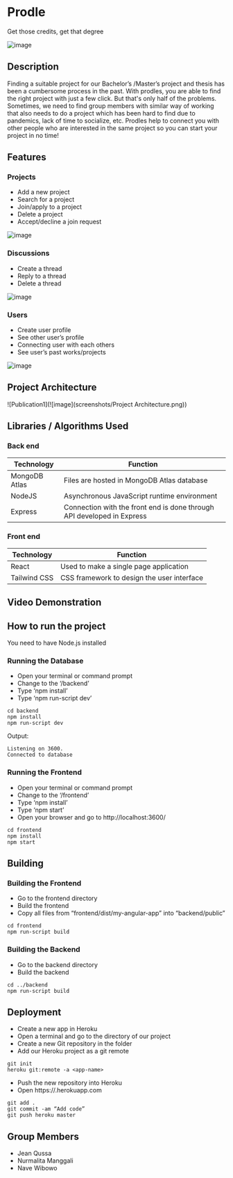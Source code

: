 # Prodle
Get those credits, get that degree

![image](screenshots/Prodle_Logo_Casandra_Sparks.png)

## Description

Finding a suitable project for our Bachelor’s /Master’s project and thesis has been a cumbersome process in the past.
With prodles, you are able to find the right project with just a few click. But that's only half of the problems.
Sometimes, we need to find  group members with similar way of working that also needs to do a project which has been hard to find due to pandemics, lack of time to socialize, etc.
Prodles help to connect you with other people who are interested in the same project so you can start your project in no time!

## Features

### Projects
- Add a new project
- Search for a project
- Join/apply to a project
- Delete a project
- Accept/decline a join request

![image](screenshots/Projects.png)

### Discussions
- Create a thread
- Reply to a thread
- Delete a thread

![image](screenshots/Discussions.png)

### Users
- Create user profile
- See other user’s profile
- Connecting user with each others
- See user’s past works/projects

![image](screenshots/Users.png)


## Project Architecture

![Publication1](![image](screenshots/Project Architecture.png))

## Libraries / Algorithms Used

### Back end
                
| Technology | Function |
| ------ | ------ |
| MongoDB Atlas | Files are hosted in MongoDB Atlas database |
| NodeJS | Asynchronous JavaScript runtime environment |
| Express |  Connection with the front end is done through API developed in Express|

### Front end

| Technology | Function |
| ------ | ------ |
| React | Used to make a single page application |
| Tailwind CSS | CSS framework to design the user interface |

## Video Demonstration




## How to run the project

You need to have Node.js installed

### Running the Database

- Open your terminal or command prompt
- Change to the ‘/backend’
- Type ‘npm install’
- Type ‘npm run-script dev’

```
cd backend
npm install
npm run-script dev
```

Output:		
```
Listening on 3600.
Connected to database
```

### Running the Frontend
- Open your terminal or command prompt
- Change to the ‘/frontend’
- Type ‘npm install’
- Type ‘npm start’
- Open your browser and go to http://localhost:3600/

```
cd frontend
npm install
npm start
```

## Building

### Building the Frontend

- Go to the frontend directory
- Build the frontend
- Copy all files from “frontend/dist/my-angular-app” into “backend/public”

```
cd frontend
npm run-script build
```

### Building the Backend

- Go to the backend directory
- Build the backend


```
cd ../backend
npm run-script build
```

## Deployment

- Create a new app in Heroku
- Open a terminal and go to the directory of our project
- Create a new Git repository in the folder 
- Add our Heroku project as a git remote

```
git init
heroku git:remote -a <app-name>

```

- Push the new repository into Heroku
- Open  https://<app-name>.herokuapp.com

```
git add . 
git commit -am “Add code”
git push heroku master

```


## Group Members
- Jean Qussa
- Nurmalita Manggali
- Nave Wibowo
